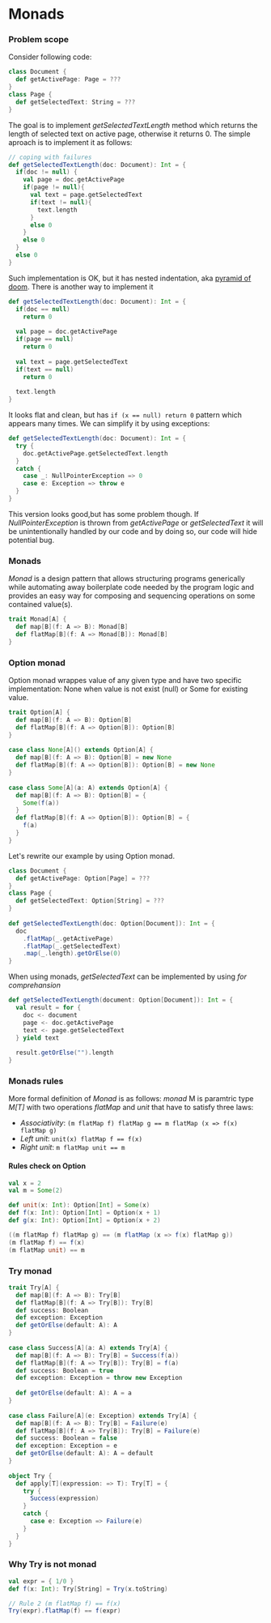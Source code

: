 # Monads

### Problem scope
Consider following code:

```scala
class Document {
  def getActivePage: Page = ???
}
class Page {
  def getSelectedText: String = ???
}
```
The goal is to implement _getSelectedTextLength_ method which returns the length of selected text on active page, otherwise it returns 0. The simple aproach is to implement it as follows:

```scala
// coping with failures
def getSelectedTextLength(doc: Document): Int = {
  if(doc != null) {
    val page = doc.getActivePage
    if(page != null){
      val text = page.getSelectedText
      if(text != null){
        text.length
      }
      else 0
    }
    else 0
  }
  else 0
}
```
Such implementation is OK, but it has nested indentation, aka [pyramid of doom](https://en.wikipedia.org/wiki/Pyramid_of_doom_(programming)). There is another way to implement it
```scala
def getSelectedTextLength(doc: Document): Int = {
  if(doc == null)
    return 0
 
  val page = doc.getActivePage
  if(page == null)
    return 0
 
  val text = page.getSelectedText
  if(text == null)
    return 0
 
  text.length
}
```
It looks flat and clean, but has ```if (x == null) return 0``` pattern which appears many times. We can simplify it by using exceptions:
```scala
def getSelectedTextLength(doc: Document): Int = {
  try {
    doc.getActivePage.getSelectedText.length
  }
  catch {
    case _: NullPointerException => 0
    case e: Exception => throw e
  }
}
```
This version looks good,but has some problem though. If _NullPointerException_ is thrown from _getActivePage_ or _getSelectedText_ it will be unintentionally handled by our code and by doing so, our code will hide potential bug.

### Monads
_Monad_ is a design pattern that allows structuring programs generically while automating away boilerplate code needed by the program logic and provides an easy way for composing and sequencing operations on some contained value(s).

```scala
trait Monad[A] {
  def map[B](f: A => B): Monad[B]
  def flatMap[B](f: A => Monad[B]): Monad[B]
}
```

### Option monad
Option monad wrappes value of any given type and have two specific implementation: None when value is not exist (null) or Some for existing value.

```scala
trait Option[A] {
  def map[B](f: A => B): Option[B]
  def flatMap[B](f: A => Option[B]): Option[B]
}
 
case class None[A]() extends Option[A] {
  def map[B](f: A => B): Option[B] = new None
  def flatMap[B](f: A => Option[B]): Option[B] = new None
}
 
case class Some[A](a: A) extends Option[A] {
  def map[B](f: A => B): Option[B] = {
    Some(f(a))
  }
  def flatMap[B](f: A => Option[B]): Option[B] = {
    f(a)
  }
}
```
Let's rewrite our example by using Option monad.
```scala
class Document {
  def getActivePage: Option[Page] = ???
}
class Page {
  def getSelectedText: Option[String] = ???
}
 
def getSelectedTextLength(doc: Option[Document]): Int = {
  doc
    .flatMap(_.getActivePage)
    .flatMap(_.getSelectedText)
    .map(_.length).getOrElse(0)
}
```
When using monads, _getSelectedText_ can be implemented by using _for comprehansion_
```scala
def getSelectedTextLength(document: Option[Document]): Int = {
  val result = for {
    doc <- document
    page <- doc.getActivePage
    text <- page.getSelectedText
  } yield text
 
  result.getOrElse("").length
}
```

### Monads rules
More formal definition of _Monad_ is as follows: _monad_ M is paramtric type _M[T]_ with two operations _flatMap_ and _unit_
that have to satisfy three laws:
* _Associativity_: ```(m flatMap f) flatMap g == m flatMap (x => f(x) flatMap g)```
* _Left unit_: ```unit(x) flatMap f == f(x)```
* _Right unit_: ```m flatMap unit == m```

#### Rules check on Option
```scala
val x = 2
val m = Some(2)

def unit(x: Int): Option[Int] = Some(x)
def f(x: Int): Option[Int] = Option(x + 1)
def g(x: Int): Option[Int] = Option(x + 2)

((m flatMap f) flatMap g) == (m flatMap (x => f(x) flatMap g))
(m flatMap f) == f(x)
(m flatMap unit) == m
```

### Try monad
```scala
trait Try[A] {
  def map[B](f: A => B): Try[B]
  def flatMap[B](f: A => Try[B]): Try[B]
  def success: Boolean
  def exception: Exception
  def getOrElse(default: A): A
}
 
case class Success[A](a: A) extends Try[A] {
  def map[B](f: A => B): Try[B] = Success(f(a))
  def flatMap[B](f: A => Try[B]): Try[B] = f(a)
  def success: Boolean = true
  def exception: Exception = throw new Exception
 
  def getOrElse(default: A): A = a
}
 
case class Failure[A](e: Exception) extends Try[A] {
  def map[B](f: A => B): Try[B] = Failure(e)
  def flatMap[B](f: A => Try[B]): Try[B] = Failure(e)
  def success: Boolean = false
  def exception: Exception = e
  def getOrElse(default: A): A = default
}
 
object Try {
  def apply[T](expression: => T): Try[T] = {
    try {
      Success(expression)
    }
    catch {
      case e: Exception => Failure(e)
    }
  }
}
```

### Why Try is not monad

```scala
val expr = { 1/0 }
def f(x: Int): Try[String] = Try(x.toString)

// Rule 2 (m flatMap f) == f(x)
Try(expr).flatMap(f) == f(expr)
```
